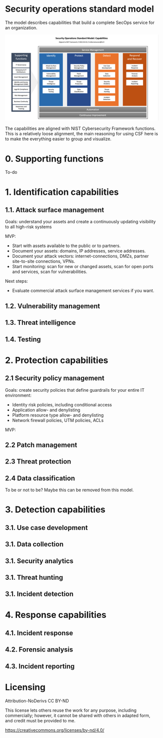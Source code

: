 # Security operations standard model

The model describes capabilities that build a complete SecOps service for an organization. 

![Image](secops_standard_model_capabilities.png)

The capabilities are aligned with NIST Cybersecurity Framework functions. This is a relatively loose alignment, the main reasoning for using CSF here is to make the everything easier to group and visualize.

# 0. Supporting functions

To-do

# 1. Identification capabilities

## 1.1. Attack surface management

Goals: understand your assets and create a continuously updating visibility to all high-risk systems

MVP:
* Start with assets available to the public or to partners. 
* Document your assets: domains, IP addresses, service addresses.
* Document your attack vectors: internet-connections, DMZs, partner site-to-site connections, VPNs.
* Start monitoring: scan for new or changed assets, scan for open ports and services, scan for vulnerabilities.

Next steps:
* Evaluate commercial attack surface management services if you want. 

## 1.2. Vulnerability management

## 1.3. Threat intelligence

## 1.4. Testing

# 2. Protection capabilities

## 2.1 Security policy management

Goals: create security policies that define guardrails for your entire IT environment:
* Identity risk policies, including conditional access
* Application allow- and denylisting
* Platform resource type allow- and denylisting
* Network firewall policies, UTM policies, ACLs

MVP:

## 2.2 Patch management

## 2.3 Threat protection

## 2.4 Data classification

To be or not to be? Maybe this can be removed from this model. 

# 3. Detection capabilities

## 3.1. Use case development
## 3.1. Data collection
## 3.1. Security analytics
## 3.1. Threat hunting
## 3.1. Incident detection

# 4. Response capabilities

## 4.1. Incident response
## 4.2. Forensic analysis 
## 4.3. Incident reporting



# Licensing

Attribution-NoDerivs CC BY-ND

This license lets others reuse the work for any purpose, including commercially; however, it cannot be shared with others in adapted form, and credit must be provided to me.

https://creativecommons.org/licenses/by-nd/4.0/
